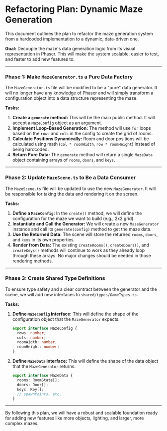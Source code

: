 # Refactoring Plan: Dynamic Maze Generation

This document outlines the plan to refactor the maze generation system from a hardcoded implementation to a dynamic, data-driven one.

**Goal:** Decouple the maze's data generation logic from its visual representation in Phaser. This will make the system scalable, easier to test, and faster to add new features to.

---

### Phase 1: Make `MazeGenerator.ts` a Pure Data Factory

The `MazeGenerator.ts` file will be modified to be a "pure" data generator. It will no longer have any knowledge of Phaser and will simply transform a configuration object into a data structure representing the maze.

**Tasks:**
1.  **Create a `generate` method:** This will be the main public method. It will accept a `MazeConfig` object as an argument.
2.  **Implement Loop-Based Generation:** The method will use `for` loops based on the `rows` and `cols` in the config to create the grid of rooms.
3.  **Calculate Positions Dynamically:** Room and door positions will be calculated using math (`col * roomWidth`, `row * roomHeight`) instead of being hardcoded.
4.  **Return Pure Data:** The `generate` method will return a single `MazeData` object containing arrays of `rooms`, `doors`, and `keys`.

---

### Phase 2: Update `MazeScene.ts` to Be a Data Consumer

The `MazeScene.ts` file will be updated to use the new `MazeGenerator`. It will be responsible for taking the data and rendering it on the screen.

**Tasks:**
1.  **Define a `MazeConfig`:** In the `create()` method, we will define the configuration for the maze we want to build (e.g., 2x2 grid).
2.  **Instantiate and Call the Generator:** We will create a new `MazeGenerator` instance and call its `generate(config)` method to get the maze data.
3.  **Use the Returned Data:** The scene will store the returned `rooms`, `doors`, and `keys` in its own properties.
4.  **Render from Data:** The existing `createRooms()`, `createDoors()`, and `createKeys()` methods will continue to work as they already loop through these arrays. No major changes should be needed in those rendering methods.

---

### Phase 3: Create Shared Type Definitions

To ensure type safety and a clear contract between the generator and the scene, we will add new interfaces to `shared/types/GameTypes.ts`.

**Tasks:**
1.  **Define `MazeConfig` interface:** This will define the shape of the configuration object that the `MazeGenerator` expects.
    ```typescript
    export interface MazeConfig {
      rows: number;
      cols: number;
      roomWidth: number;
      roomHeight: number;
    }
    ```
2.  **Define `MazeData` interface:** This will define the shape of the data object that the `MazeGenerator` returns.
    ```typescript
    export interface MazeData {
      rooms: RoomState[];
      doors: Door[];
      keys: Key[];
      // spawnPoints, etc.
    }
    ```

---

By following this plan, we will have a robust and scalable foundation ready for adding new features like more objects, lighting, and larger, more complex mazes.
